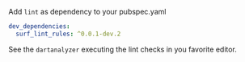 Add `lint` as dependency to your pubspec.yaml

```yaml
dev_dependencies:
  surf_lint_rules: ^0.0.1-dev.2
```

See the `dartanalyzer` executing the lint checks in you favorite editor.